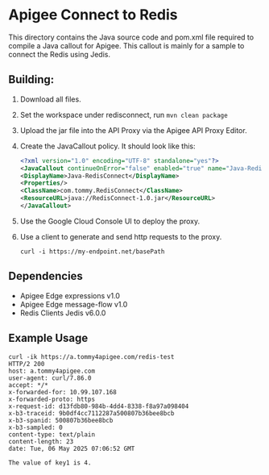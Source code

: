 # Apigee Connect to Redis 

This directory contains the Java source code and pom.xml file required to
compile a Java callout for Apigee. This callout is mainly for a sample to connect the Redis using Jedis.

## Building:

1. Download all files. 

2. Set the workspace under redisconnect, run
   ```mvn clean package```

3. Upload the jar file into the API Proxy via the Apigee API Proxy Editor.

4. Create the JavaCallout policy. It should look like this:
   ```xml
   <?xml version="1.0" encoding="UTF-8" standalone="yes"?>
   <JavaCallout continueOnError="false" enabled="true" name="Java-RedisConnect">
   <DisplayName>Java-RedisConnect</DisplayName>
   <Properties/>
   <ClassName>com.tommy.RedisConnect</ClassName>
   <ResourceURL>java://RedisConnect-1.0.jar</ResourceURL>
   </JavaCallout>
   ```

5. Use the Google Cloud Console UI to deploy the proxy.
   
6. Use a client to generate and send http requests to the proxy.
   ```
   curl -i https://my-endpoint.net/basePath
   ```




## Dependencies

- Apigee Edge expressions v1.0
- Apigee Edge message-flow v1.0
- Redis Clients Jedis v6.0.0

## Example Usage

```
curl -ik https://a.tommy4apigee.com/redis-test
HTTP/2 200
host: a.tommy4apigee.com
user-agent: curl/7.86.0
accept: */*
x-forwarded-for: 10.99.107.168
x-forwarded-proto: https
x-request-id: d13fdb80-984b-4dd4-8338-f8a97a098404
x-b3-traceid: 9b0df4cc7112287a500807b36bee8bcb
x-b3-spanid: 500807b36bee8bcb
x-b3-sampled: 0
content-type: text/plain
content-length: 23
date: Tue, 06 May 2025 07:06:52 GMT

The value of key1 is 4.
```
